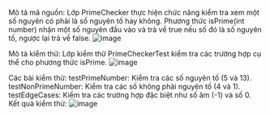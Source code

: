 Mô tả mã nguồn:
Lớp PrimeChecker thực hiện chức năng kiểm tra xem một số nguyên có phải là số nguyên tố hay không.
Phương thức isPrime(int number) nhận một số nguyên đầu vào và trả về true nếu số đó là số nguyên tố, ngược lại trả về false.
![image](https://github.com/user-attachments/assets/357b8ac8-90ac-4649-8487-dd048c864920)

Mô tả kiểm thử:
Lớp kiểm thử PrimeCheckerTest kiểm tra các trường hợp cụ thể cho phương thức isPrime.
![image](https://github.com/user-attachments/assets/313dcdde-b7fb-4016-ad9f-c984fab37b79)

Các bài kiểm thử:
testPrimeNumber: Kiểm tra các số nguyên tố (5 và 13).
testNonPrimeNumber: Kiểm tra các số không phải nguyên tố (4 và 1).
testEdgeCases: Kiểm tra các trường hợp đặc biệt như số âm (-1) và số 0.
Kết quả kiểm thử:
![image](https://github.com/user-attachments/assets/32a80549-a98c-43df-aee5-f1e494703be2)
